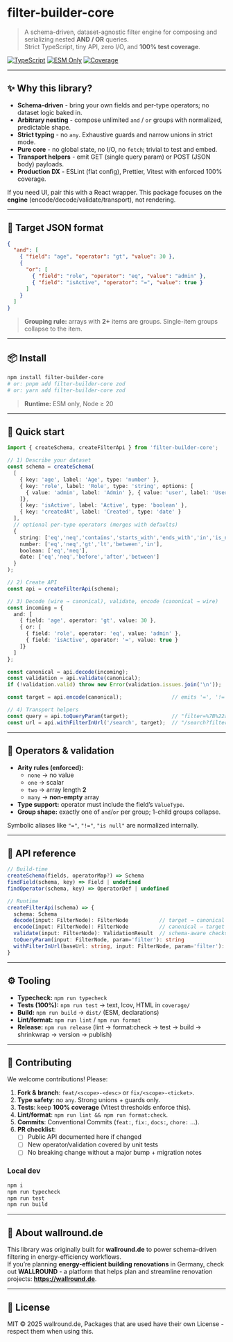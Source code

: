 # filter-builder-core

> A schema-driven, dataset-agnostic filter engine for composing and serializing nested **AND / OR** queries.  
> Strict TypeScript, tiny API, zero I/O, and **100% test coverage**.

<p align="left">
  <a href="https://img.shields.io/badge/types-TypeScript-3178C6?logo=typescript&logoColor=white"><img alt="TypeScript" src="https://img.shields.io/badge/types-TypeScript-3178C6?logo=typescript&logoColor=white" /></a>
  <a href="https://img.shields.io/badge/esm-only-43B02A"><img alt="ESM Only" src="https://img.shields.io/badge/esm-only-43B02A" /></a>
  <a href="https://img.shields.io/badge/tests-100%25%20coverage-20C997"><img alt="Coverage" src="https://img.shields.io/badge/tests-100%25%20coverage-20C997" /></a>
</p>

---

## ✨ Why this library?

- **Schema-driven** - bring your own fields and per-type operators; no dataset logic baked in.
- **Arbitrary nesting** - compose unlimited `and` / `or` groups with normalized, predictable shape.
- **Strict typing** - no `any`. Exhaustive guards and narrow unions in strict mode.
- **Pure core** - no global state, no I/O, no `fetch`; trivial to test and embed.
- **Transport helpers** - emit GET (single query param) or POST (JSON body) payloads.
- **Production DX** - ESLint (flat config), Prettier, Vitest with enforced 100% coverage.

If you need UI, pair this with a React wrapper. This package focuses on the **engine** (encode/decode/validate/transport), not rendering.

---

## 🎯 Target JSON format

```json
{
  "and": [
    { "field": "age", "operator": "gt", "value": 30 },
    {
      "or": [
        { "field": "role", "operator": "eq", "value": "admin" },
        { "field": "isActive", "operator": "=", "value": true }
      ]
    }
  ]
}
```

> **Grouping rule:** arrays with **2+** items are groups. Single-item groups collapse to the item.

---

## 📦 Install

```bash
npm install filter-builder-core
# or: pnpm add filter-builder-core zod
# or: yarn add filter-builder-core zod
```

> **Runtime:** ESM only, Node ≥ 20

---

## 🚀 Quick start

```ts
import { createSchema, createFilterApi } from 'filter-builder-core';

// 1) Describe your dataset
const schema = createSchema(
  [
    { key: 'age', label: 'Age', type: 'number' },
    { key: 'role', label: 'Role', type: 'string', options: [
      { value: 'admin', label: 'Admin' }, { value: 'user', label: 'User' }
    ]},
    { key: 'isActive', label: 'Active', type: 'boolean' },
    { key: 'createdAt', label: 'Created', type: 'date' }
  ],
  // optional per-type operators (merges with defaults)
  {
    string: ['eq','neq','contains','starts_with','ends_with','in','is_null','is_not_null'],
    number: ['eq','neq','gt','lt','between','in'],
    boolean: ['eq','neq'],
    date: ['eq','neq','before','after','between']
  }
);

// 2) Create API
const api = createFilterApi(schema);

// 3) Decode (wire → canonical), validate, encode (canonical → wire)
const incoming = {
  and: [
    { field: 'age', operator: 'gt', value: 30 },
    { or: [
      { field: 'role', operator: 'eq', value: 'admin' },
      { field: 'isActive', operator: '=', value: true }
    ]}
  ]
};

const canonical = api.decode(incoming);
const validation = api.validate(canonical);
if (!validation.valid) throw new Error(validation.issues.join('\n'));

const target = api.encode(canonical);                // emits '=', '!=' for eq/neq

// 4) Transport helpers
const query = api.toQueryParam(target);              // "filter=%7B%22and%22%3A..."
const url = api.withFilterInUrl('/search', target);  // "/search?filter=..."
```

---

## 🧠 Operators & validation

- **Arity rules (enforced):**
  - `none` → no value  
  - `one` → scalar  
  - `two` → array length **2**  
  - `many` → **non-empty** array
- **Type support:** operator must include the field’s `ValueType`.
- **Group shape:** exactly one of `and`/`or` per group; 1-child groups collapse.

Symbolic aliases like `"="`, `"!="`, `"is null"` are normalized internally.

---

## 🔬 API reference

```ts
// Build-time
createSchema(fields, operatorMap?) => Schema
findField(schema, key) => Field | undefined
findOperator(schema, key) => OperatorDef | undefined

// Runtime
createFilterApi(schema) => {
  schema: Schema
  decode(input: FilterNode): FilterNode          // target → canonical
  encode(input: FilterNode): FilterNode          // canonical → target
  validate(input: FilterNode): ValidationResult  // schema-aware checks
  toQueryParam(input: FilterNode, param='filter'): string
  withFilterInUrl(baseUrl: string, input: FilterNode, param='filter'): string
}
```

---

## ⚙️ Tooling

- **Typecheck:** `npm run typecheck`
- **Tests (100%):** `npm run test` → text, lcov, HTML in `coverage/`
- **Build:** `npm run build` → `dist/` (ESM, declarations)
- **Lint/format:** `npm run lint` / `npm run format`
- **Release:** `npm run release` (lint → format:check → test → build → shrinkwrap → version → publish)

---

## 🤝 Contributing

We welcome contributions! Please:

1. **Fork & branch**: `feat/<scope>-<desc>` or `fix/<scope>-<ticket>`.
2. **Type safety**: no `any`. Strong unions + guards only.
3. **Tests**: keep **100% coverage** (Vitest thresholds enforce this).
4. **Lint/format**: `npm run lint && npm run format:check`.
5. **Commits**: Conventional Commits (`feat:`, `fix:`, `docs:`, `chore:` …).
6. **PR checklist**:
   - [ ] Public API documented here if changed  
   - [ ] New operator/validation covered by unit tests  
   - [ ] No breaking change without a major bump + migration notes

### Local dev

```bash
npm i
npm run typecheck
npm run test
npm run build
```

---

## 💼 About wallround.de

This library was originally built for **wallround.de** to power schema-driven filtering in energy-efficiency workflows.  
If you’re planning **energy-efficient building renovations** in Germany, check out **WALLROUND** - a platform that helps plan and streamline renovation projects: **https://wallround.de**.

---

## 📝 License

MIT © 2025 wallround.de, Packages that are used have their own License - respect them when using this.
